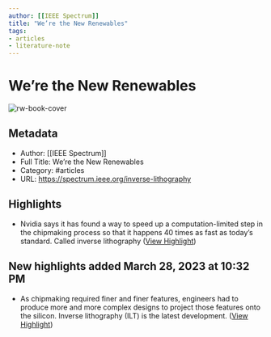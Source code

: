 ```yaml
---
author: [[IEEE Spectrum]]
title: "We’re the New Renewables"
tags: 
- articles
- literature-note
---
```

# We’re the New Renewables

![rw-book-cover](https://spectrum.ieee.org/media-library/gold-iridescent-square-on-top-of-a-black-square-on-top-of-a-light-surface.jpg?id=33338126&amp;width=1245&amp;height=700&amp;coordinates=0%2C203%2C0%2C204)

## Metadata
- Author: [[IEEE Spectrum]]
- Full Title: We’re the New Renewables
- Category: #articles
- URL: https://spectrum.ieee.org/inverse-lithography

## Highlights
- Nvidia says it has found a way to speed up a computation-limited step in the chipmaking process so that it happens 40 times as fast as today’s standard. Called inverse lithography ([View Highlight](https://read.readwise.io/read/01gwmshjsnjfa8bkdz152n8dm5))
## New highlights added March 28, 2023 at 10:32 PM
- As chipmaking required finer and finer features, engineers had to produce more and more complex designs to project those features onto the silicon. Inverse lithography (ILT) is the latest development. ([View Highlight](https://read.readwise.io/read/01gwmvhghmh2gevxmcbhj49qje))
